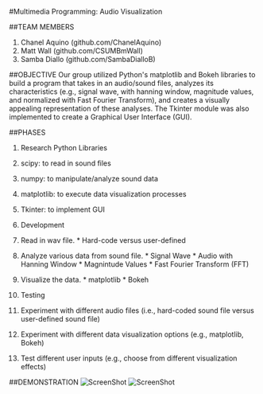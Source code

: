 #Multimedia Programming: Audio Visualization

##TEAM MEMBERS 
  1. Chanel Aquino (github.com/ChanelAquino)
  2. Matt Wall (github.com/CSUMBmWall)
  3. Samba Diallo (github.com/SambaDialloB)

##OBJECTIVE 
Our group utilized Python's matplotlib and Bokeh libraries to build a program that takes in an audio/sound files, analyzes its characteristics (e.g., signal wave, with hanning window, magnitude values, and normalized with Fast Fourier Transform), and creates a visually appealing representation of these analyses. The Tkinter module was also implemented to create a Graphical User Interface (GUI).

##PHASES
1.  Research Python Libraries
  1.  scipy: to read in sound files
  2.  numpy: to manipulate/analyze sound data
  3.  matplotlib: to execute data visualization processes
  4.  Tkinter: to implement GUI

2.  Development
  1.  Read in wav file.
    * Hard-code versus user-defined
  2.  Analyze various data from sound file.
    * Signal Wave
    * Audio with Hanning Window
    * Magnintude Values
    * Fast Fourier Transform (FFT)
  3.  Visualize the data.
    * matplotlib
    * Bokeh

3.  Testing
  1.  Experiment with different audio files (i.e., hard-coded sound file versus user-defined sound file)
  2.  Experiment with different data visualization options (e.g., matplotlib, Bokeh)
  3.  Test different user inputs (e.g., choose from different visualization effects)

##DEMONSTRATION
![ScreenShot](http://i64.tinypic.com/2hqvskp.png)
![ScreenShot](http://i65.tinypic.com/200480j.png)
